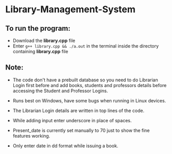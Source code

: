 # Library-Management-System

## To run the program:
-  Download the **library.cpp** file
-  Enter     ``` g++ library.cpp && ./a.out ```   in the terminal inside the directory containing **library.cpp** file

## Note: 
-  The code don't have a prebuilt database so you need to do Librarian Login first before and add books, students and professors details before accessing the Student and Professor Logins.

-  Runs best on Windows, have some bugs when running in Linux devices.

-  The Librarian Login details are written in top lines of the code.

-  While adding input enter underscore in place of spaces.

-  Present_date is currently set manually to 70 just to show the fine features working.

-  Only enter date in dd format while issuing a book.
